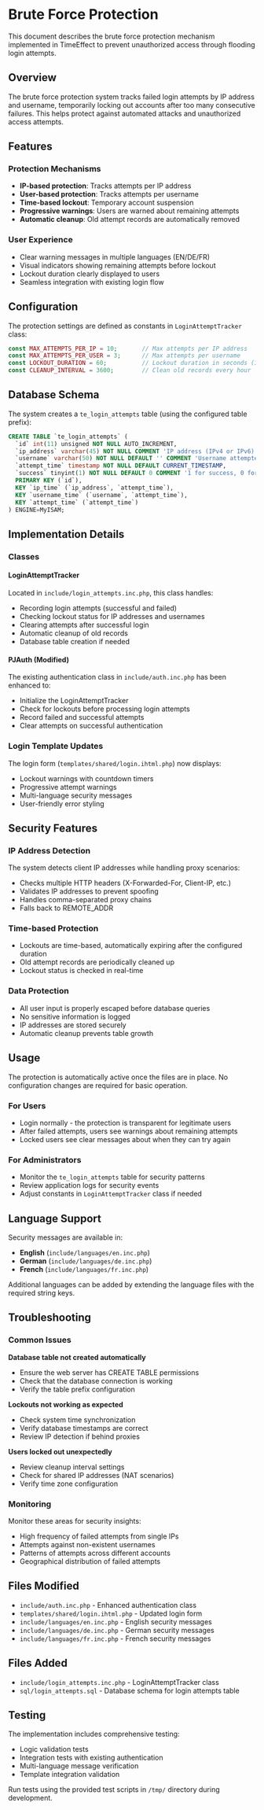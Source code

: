 # Brute Force Protection

This document describes the brute force protection mechanism implemented in TimeEffect to prevent unauthorized access through flooding login attempts.

## Overview

The brute force protection system tracks failed login attempts by IP address and username, temporarily locking out accounts after too many consecutive failures. This helps protect against automated attacks and unauthorized access attempts.

## Features

### Protection Mechanisms
- **IP-based protection**: Tracks attempts per IP address
- **User-based protection**: Tracks attempts per username  
- **Time-based lockout**: Temporary account suspension
- **Progressive warnings**: Users are warned about remaining attempts
- **Automatic cleanup**: Old attempt records are automatically removed

### User Experience
- Clear warning messages in multiple languages (EN/DE/FR)
- Visual indicators showing remaining attempts before lockout
- Lockout duration clearly displayed to users
- Seamless integration with existing login flow

## Configuration

The protection settings are defined as constants in `LoginAttemptTracker` class:

```php
const MAX_ATTEMPTS_PER_IP = 10;       // Max attempts per IP address
const MAX_ATTEMPTS_PER_USER = 3;      // Max attempts per username
const LOCKOUT_DURATION = 60;          // Lockout duration in seconds (1 minute)
const CLEANUP_INTERVAL = 3600;        // Clean old records every hour
```

## Database Schema

The system creates a `te_login_attempts` table (using the configured table prefix):

```sql
CREATE TABLE `te_login_attempts` (
  `id` int(11) unsigned NOT NULL AUTO_INCREMENT,
  `ip_address` varchar(45) NOT NULL COMMENT 'IP address (IPv4 or IPv6)',
  `username` varchar(50) NOT NULL DEFAULT '' COMMENT 'Username attempted',
  `attempt_time` timestamp NOT NULL DEFAULT CURRENT_TIMESTAMP,
  `success` tinyint(1) NOT NULL DEFAULT 0 COMMENT '1 for success, 0 for failure',
  PRIMARY KEY (`id`),
  KEY `ip_time` (`ip_address`, `attempt_time`),
  KEY `username_time` (`username`, `attempt_time`),
  KEY `attempt_time` (`attempt_time`)
) ENGINE=MyISAM;
```

## Implementation Details

### Classes

#### LoginAttemptTracker
Located in `include/login_attempts.inc.php`, this class handles:
- Recording login attempts (successful and failed)
- Checking lockout status for IP addresses and usernames
- Clearing attempts after successful login
- Automatic cleanup of old records
- Database table creation if needed

#### PJAuth (Modified)
The existing authentication class in `include/auth.inc.php` has been enhanced to:
- Initialize the LoginAttemptTracker
- Check for lockouts before processing login attempts
- Record failed and successful attempts
- Clear attempts on successful authentication

### Login Template Updates
The login form (`templates/shared/login.ihtml.php`) now displays:
- Lockout warnings with countdown timers
- Progressive attempt warnings
- Multi-language security messages
- User-friendly error styling

## Security Features

### IP Address Detection
The system detects client IP addresses while handling proxy scenarios:
- Checks multiple HTTP headers (X-Forwarded-For, Client-IP, etc.)
- Validates IP addresses to prevent spoofing
- Handles comma-separated proxy chains
- Falls back to REMOTE_ADDR

### Time-based Protection
- Lockouts are time-based, automatically expiring after the configured duration
- Old attempt records are periodically cleaned up
- Lockout status is checked in real-time

### Data Protection
- All user input is properly escaped before database queries
- No sensitive information is logged
- IP addresses are stored securely
- Automatic cleanup prevents table growth

## Usage

The protection is automatically active once the files are in place. No configuration changes are required for basic operation.

### For Users
- Login normally - the protection is transparent for legitimate users
- After failed attempts, users see warnings about remaining attempts
- Locked users see clear messages about when they can try again

### For Administrators
- Monitor the `te_login_attempts` table for security patterns
- Review application logs for security events
- Adjust constants in `LoginAttemptTracker` class if needed

## Language Support

Security messages are available in:
- **English** (`include/languages/en.inc.php`)
- **German** (`include/languages/de.inc.php`) 
- **French** (`include/languages/fr.inc.php`)

Additional languages can be added by extending the language files with the required string keys.

## Troubleshooting

### Common Issues

**Database table not created automatically**
- Ensure the web server has CREATE TABLE permissions
- Check that the database connection is working
- Verify the table prefix configuration

**Lockouts not working as expected**
- Check system time synchronization
- Verify database timestamps are correct
- Review IP detection if behind proxies

**Users locked out unexpectedly**
- Review cleanup interval settings
- Check for shared IP addresses (NAT scenarios)
- Verify time zone configuration

### Monitoring

Monitor these areas for security insights:
- High frequency of failed attempts from single IPs
- Attempts against non-existent usernames
- Patterns of attempts across different accounts
- Geographical distribution of failed attempts

## Files Modified

- `include/auth.inc.php` - Enhanced authentication class
- `templates/shared/login.ihtml.php` - Updated login form
- `include/languages/en.inc.php` - English security messages
- `include/languages/de.inc.php` - German security messages  
- `include/languages/fr.inc.php` - French security messages

## Files Added

- `include/login_attempts.inc.php` - LoginAttemptTracker class
- `sql/login_attempts.sql` - Database schema for login attempts table

## Testing

The implementation includes comprehensive testing:
- Logic validation tests
- Integration tests with existing authentication
- Multi-language message verification
- Template integration validation

Run tests using the provided test scripts in `/tmp/` directory during development.
